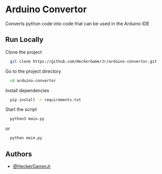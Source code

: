 
# Arduino Convertor

Converts python code into code that can be used in the Arduino IDE


## Run Locally

Clone the project

```bash
  git clone https://github.com/HeckerGamerJr/arduino-convertor.git
```

Go to the project directory

```bash
  cd arduino-convertor
```

Install dependencies

```bash
  pip install -r requirements.txt
```

Start the script

```bash
  python3 main.py
```
or
```bash
  python main.py
```


## Authors

- [@HeckerGamerJr](https://www.github.com/HeckerGamerJr)

